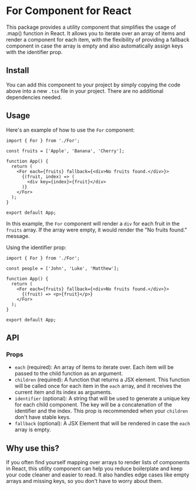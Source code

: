 # For Component for React

This package provides a utility component that simplifies the usage of .map() function in React. It allows you to iterate over an array of items and render a component for each item, with the flexibility of providing a fallback component in case the array is empty and also automatically assign keys with the identifier prop.

## Install

You can add this component to your project by simply copying the code above into a new `.tsx` file in your project. There are no additional dependencies needed.

## Usage

Here's an example of how to use the `For` component:

```tsx
import { For } from './For';

const fruits = ['Apple', 'Banana', 'Cherry'];

function App() {
  return (
    <For each={fruits} fallback={<div>No fruits found.</div>}>
      {(fruit, index) => (
        <div key={index}>{fruit}</div>
      )}
    </For>
  );
}

export default App;
```

In this example, the `For` component will render a `div` for each fruit in the `fruits` array. If the array were empty, it would render the "No fruits found." message.

Using the identifier prop:

```tsx
import { For } from './For';

const people = ['John', 'Luke', 'Matthew'];

function App() {
  return (
    <For each={fruits} fallback={<div>No fruits found.</div>}>
      {(fruit) => <p>{fruit}</p>}
    </For>
  );
}

export default App;
```

## API

### Props

- `each` (required): An array of items to iterate over. Each item will be passed to the child function as an argument.
- `children` (required): A function that returns a JSX element. This function will be called once for each item in the `each` array, and it receives the current item and its index as arguments.
- `identifier` (optional): A string that will be used to generate a unique key for each child component. The key will be a concatenation of the identifier and the index. This prop is recommended when your `children` don't have stable keys.
- `fallback` (optional): A JSX Element that will be rendered in case the `each` array is empty.

## Why use this?

If you often find yourself mapping over arrays to render lists of components in React, this utility component can help you reduce boilerplate and keep your code cleaner and easier to read. It also handles edge cases like empty arrays and missing keys, so you don't have to worry about them.
